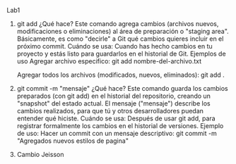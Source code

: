 Lab1 

1.	git add
¿Qué hace?
Este comando agrega cambios (archivos nuevos, modificaciones o eliminaciones) al área de preparación o "staging area".
Básicamente, es como "decirle" a Git qué cambios quieres incluir en el próximo commit.
Cuándo se usa:
Cuando has hecho cambios en tu proyecto y estás listo para guardarlos en el historial de Git.
Ejemplos de uso
Agregar archivo especifico: 
git add nombre-del-archivo.txt

	Agregar todos los archivos (modificados, nuevos, eliminados):
	git add .

2.	git commit -m "mensaje"
¿Qué hace?
Este comando guarda los cambios preparados (con git add) en el historial del repositorio, creando un "snapshot" del estado actual.
El mensaje ("mensaje") describe los cambios realizados, para que tú y otros desarrolladores puedan entender qué hiciste.
Cuándo se usa:
Después de usar git add, para registrar formalmente los cambios en el historial de versiones.
Ejemplo de uso:
Hacer un commit con un mensaje descriptivo:
git commit -m "Agregados nuevos estilos de pagina"

3. Cambio Jeisson
